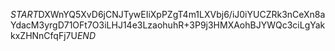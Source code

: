 $START$DXWnYQ5XvD6jCNJTywEIiXpPZgT4m1LXVbj6/iJ0iYUCZRk3nCeXn8aYdacM3yrgD71OFt7O3iLHJ14e3LzaohuhR+3P9j3HMXAohBJYWQc3ciLgYakkxZHNnCfqFj7U$END$